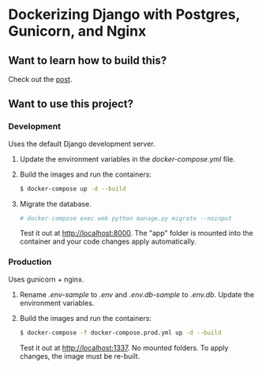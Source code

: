 # Dockerizing Django with Postgres, Gunicorn, and Nginx

## Want to learn how to build this?

Check out the [post](https://testdriven.io/dockerizing-django-with-postgres-gunicorn-and-nginx).

## Want to use this project?

### Development

Uses the default Django development server.

1. Update the environment variables in the *docker-compose.yml* file.
1. Build the images and run the containers:

    ```sh
    $ docker-compose up -d --build
    ```
1. Migrate the database.

    ```sh
    # docker-compose exec web python manage.py migrate --noinput
    ```
    
    Test it out at [http://localhost:8000](http://localhost:8000). The "app" folder is mounted into the container and your code changes apply automatically.

### Production

Uses gunicorn + nginx.

1. Rename *.env-sample* to *.env* and *.env.db-sample* to *.env.db*. Update the environment variables.
1. Build the images and run the containers:

    ```sh
    $ docker-compose -f docker-compose.prod.yml up -d --build
    ```

    Test it out at [http://localhost:1337](http://localhost:1337). No mounted folders. To apply changes, the image must be re-built.
